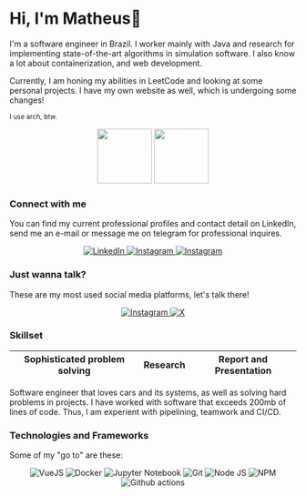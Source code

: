 # Hi, I'm Matheus👋

I'm a software engineer in Brazil. I worker mainly with Java and research for implementing state-of-the-art algorithms in simulation software. I also know a lot about containerization, and web development. 

Currently, I am honing my abilities in LeetCode and looking at some personal projects. I have my own website as well, which is undergoing some changes!

<sub>I use arch, btw.</sub>
<div align="center">
    <img src="https://github-readme-stats.vercel.app/api?username=MatheusOde&show_icons=true&theme=merko" style="height: 10vw"></img>
    <img src="https://github-readme-stats.vercel.app/api/top-langs/?username=MatheusOde&layout=compact&theme=vision-friendly-dark" style="height: 10vw"></img>
</div>

### Connect with me

You can find my current professional profiles and contact detail on LinkedIn, send me an e-mail or message me on telegram for professional inquires.
<div align="center">
    <a href="https://www.linkedin.com/in/matheus-odebrecht/">
        <img src="https://img.shields.io/badge/LinkedIn-0077B5?style=for-the-badge&logo=linkedin&logoColor=white" alt="LinkedIn"/>
    </a>
    <a href="mailto:matheusode@gmail.com">
        <img src="https://img.shields.io/badge/Gmail-D14836?style=for-the-badge&logo=gmail&logoColor=white" alt="Instagram"/>
    </a>
    <a href="https://telegram.me/matheusode">
        <img src="https://img.shields.io/badge/Telegram-2AABEE?style=for-the-badge&logo=telegram&logoColor=white" alt="Instagram"/>
    </a>
</div>

### Just wanna talk?

These are my most used social media platforms, let's talk there!

<div align="center">
    <a href="https://www.instagram.com/_matheusode/">
        <img src="https://img.shields.io/badge/Instagram-E4405F?style=for-the-badge&logo=instagram&logoColor=white" alt="Instagram"/>
    </a>
    <a href="https://twitter.com/_matheusode">
        <img src="https://img.shields.io/badge/Twitter-000000?style=for-the-badge&logo=X&logoColor=white" alt="X"/>
    </a>
</div>

### Skillset
<div align="center">

| Sophisticated problem solving | Research | Report and Presentation |
|:--------------:|:--------------:|:--------------:|

</div>

Software engineer that loves cars and its systems, as well as solving hard problems in projects. I have worked with software that exceeds 200mb of lines of code. Thus, I am experient with pipelining, teamwork and CI/CD.

### Technologies and Frameworks

Some of my "go to" are these:

<div align="center">
        <img src="https://img.shields.io/badge/VueJS-77a50e?style=for-the-badge&logo=vue.js&logoColor=white" alt="VueJS"/>
        <img src="https://img.shields.io/badge/Docker-70a6d6?style=for-the-badge&logo=docker&logoColor=white" alt="Docker"/>
        <img src="https://img.shields.io/badge/Jupyter-fc9223?style=for-the-badge&logo=jupyter&logoColor=white" alt="Jupyter Notebook"/>
        <img src="https://img.shields.io/badge/git-%23F05033.svg?style=for-the-badge&logo=git&logoColor=white" alt="Git"/>
        <img src="https://img.shields.io/badge/node.js-6DA55F?style=for-the-badge&logo=node.js&logoColor=white" alt="Node JS"/>
        <img src="https://img.shields.io/badge/NPM-%23CB3837.svg?style=for-the-badge&logo=npm&logoColor=white" alt="NPM"/>
        <img src="https://img.shields.io/badge/github%20actions-%232671E5.svg?style=for-the-badge&logo=githubactions&logoColor=white" alt="Github actions"/>
</div>
